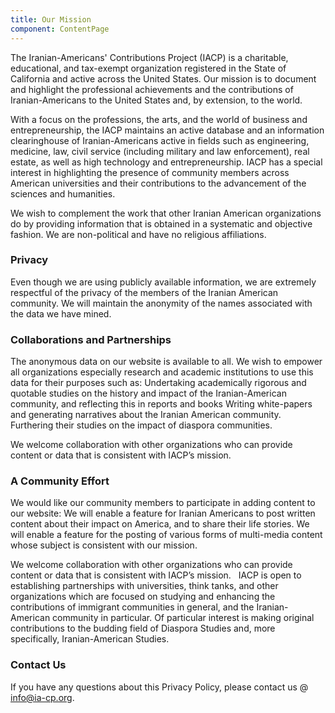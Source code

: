 ```yaml
---
title: Our Mission
component: ContentPage
---
```


The Iranian-Americans' Contributions Project (IACP) is a charitable, educational, and tax-exempt organization registered in the State of California and active across the United States. Our mission is to document and highlight the professional achievements and the contributions of Iranian-Americans to the United States and, by extension, to the world.

With a focus on the professions, the arts, and the world of business and entrepreneurship, the IACP maintains an active database and an information clearinghouse of Iranian-Americans active in fields such as engineering, medicine, law, civil service (including military and law enforcement), real estate, as well as high technology and entrepreneurship. IACP has a special interest in highlighting the presence of community members across American universities and their contributions to the advancement of the sciences and humanities.

We wish to complement the work that other Iranian American organizations do by providing information that is obtained in a systematic and objective fashion. We are non-political and have no religious affiliations.

### Privacy
Even though we are using publicly available information, we are extremely respectful of the privacy of the members of the Iranian American community. We will maintain the anonymity of the names associated with the data we have mined.

### Collaborations and Partnerships
The anonymous data on our website is available to all. We wish to empower all organizations especially research and academic institutions to use this data for their purposes such as:
Undertaking academically rigorous and quotable studies on the history and impact of the Iranian-American community, and reflecting this in reports and books
Writing white-papers and generating narratives about the Iranian American community.
Furthering their studies on the impact of diaspora communities.

We welcome collaboration with other organizations who can provide content or data that is consistent with IACP’s mission.

### A Community Effort
We would like our community members to participate in adding content to our website:
We will enable a feature for Iranian Americans to post written content about their impact on America, and to share their life stories.
We will enable a feature for the posting of various forms of multi-media content whose subject is consistent with our mission.

We welcome collaboration with other organizations who can provide content or data that is consistent with IACP’s mission.
 
IACP is open to establishing partnerships with universities, think tanks, and other organizations which are focused on studying and enhancing the contributions of immigrant communities in general, and the Iranian-American community in particular. Of particular interest is making original contributions to the budding field of Diaspora Studies and, more specifically, Iranian-American Studies.  

### Contact Us
If you have any questions about this Privacy Policy, please contact us @ [info@ia-cp.org](mailto:info@ia-cp.org).
